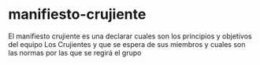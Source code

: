 # manifiesto-crujiente
El manifiesto crujiente es una declarar cuales son los principios y objetivos del equipo Los Crujientes y que se espera de sus miembros y cuales son las normas por las que se regirá el grupo

